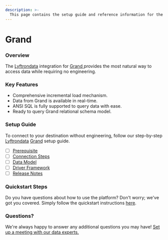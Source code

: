 ```yaml
---
description: >-
  This page contains the setup guide and reference information for the Grand source connector.
---
```


# Grand

### Overview

The [Lyftrondata](https://www.lyftrondata.com/) integration for [Grand](https://www.lyftrondata.com/integration/grand/)[ ](https://www.lyftrondata.com/integration/grand/)provides the most natural way to access data while requiring no engineering.

### Key Features

* Comprehensive incremental load mechanism.
* Data from Grand is available in real-time.&#x20;
* ANSI SQL is fully supported to query data with ease.
* Ready to query Grand relational schema model.

### Setup Guide

To connect to your destination without engineering, follow our step-by-step [Lyftrondata](https://www.lyftrondata.com/)  [Grand](https://www.lyftrondata.com/integration/grand/) setup guide.

* [ ] [Prerequisite](../../business-analytics/grand/prerequisite.md)
* [ ] [Connection Steps](../../business-analytics/grand/connection-steps.md)
* [ ] [Data Model](../../business-analytics/grand/data-model/)
* [ ] [Driver Framework](../../business-analytics/grand/driver-framework/)
* [ ] [Release Notes](../../business-analytics/grand/release-notes.md)

### Quickstart Steps

Do you have questions about how to use the platform? Don't worry; we've got you covered. Simply follow the quickstart instructions [here](../../../quickstart-steps.md).

### Questions? <a href="#questions" id="questions"></a>

We're always happy to answer any additional questions you may have! [Set up a meeting with our data experts.](https://www.lyftrondata.com/book-a-meeting/)


